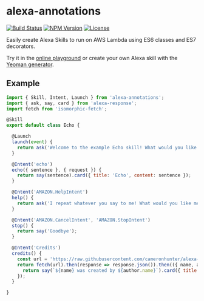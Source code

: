 # alexa-annotations

[![Build Status](https://travis-ci.org/cameronhunter/alexa-annotations.svg?branch=master)](https://travis-ci.org/cameronhunter/alexa-annotations) [![NPM Version](https://img.shields.io/npm/v/alexa-annotations.svg)](https://npmjs.org/package/alexa-annotations) [![License](https://img.shields.io/npm/l/alexa-annotations.svg)](https://github.com/cameronhunter/alexa-annotations/blob/master/LICENSE)

Easily create Alexa Skills to run on AWS Lambda using ES6 classes and ES7 decorators.

Try it in the [online playground](http://cameronhunter.github.io/alexa-playground/) or create your own Alexa skill with the [Yeoman generator](https://github.com/cameronhunter/generator-alexa-skill).

## Example

```javascript
import { Skill, Intent, Launch } from 'alexa-annotations';
import { ask, say, card } from 'alexa-response';
import fetch from 'isomorphic-fetch';

@Skill
export default class Echo {

  @Launch
  launch(event) {
    return ask('Welcome to the example Echo skill! What would you like me to repeat?');
  }

  @Intent('echo')
  echo({ sentence }, { request }) {
    return say(sentence).card({ title: 'Echo', content: sentence });
  }

  @Intent('AMAZON.HelpIntent')
  help() {
    return ask('I repeat whatever you say to me! What would you like me to repeat?');
  }

  @Intent('AMAZON.CancelIntent', 'AMAZON.StopIntent')
  stop() {
    return say('Goodbye');
  }

  @Intent('Credits')
  credits() {
    const url = 'https://raw.githubusercontent.com/cameronhunter/alexa-annotations/master/package.json';
    return fetch(url).then(response => response.json()).then(({ name, author }) => {
      return say(`${name} was created by ${author.name}`).card({ title: name, content: `Credits: ${author.name} <${author.email}> (${author.url})`});
    });
  }

}
```
